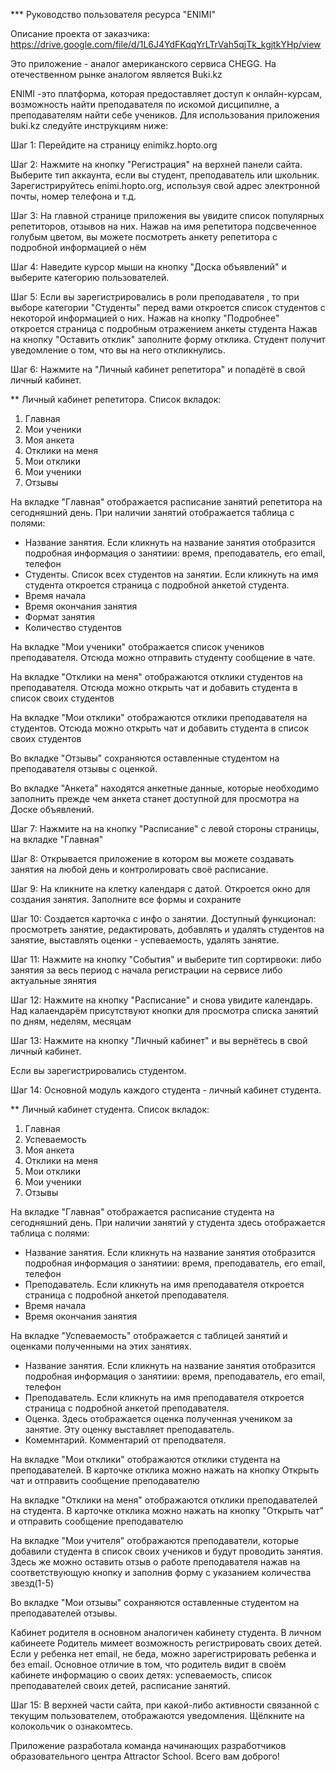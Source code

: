 *** Руководство пользователя ресурса "ENIMI"

Описание проекта от заказчика: https://drive.google.com/file/d/1L6J4YdFKqqYrLTrVah5qjTk_kgjtkYHp/view

Это приложение - аналог американского сервиса CHEGG. На отечественном рынке аналогом является Buki.kz

ENIMI -это платформа, которая предоставляет доступ к онлайн-курсам, возможность найти преподавателя по искомой дисципилне,
а преподавателям найти себе учеников. 
Для использования приложения buki.kz следуйте инструкциям ниже:

Шаг 1: Перейдите на страницу enimikz.hopto.org

Шаг 2: Нажмите на кнопку "Регистрация"  на верхней панели сайта.
Выберите тип аккаунта, если вы студент, преподаватель или школьник.
Зарегистрируйтесь enimi.hopto.org, используя свой адрес электронной почты, номер телефона и т.д.

Шаг 3: На главной странице приложения вы увидите список популярных репетиторов, отзывов на них.
Нажав на имя репетитора подсвеченное голубым цветом, вы можете посмотреть анкету репетитора с подробной информацией о нём

Шаг 4: Наведите курсор мыши на кнопку "Доска объявлений" и выберите категорию пользователей.

Шаг 5: Если вы зарегистрировались в роли преподавателя , то при выборе категории "Студенты" перед вами откроется 
список студентов с некоторой информацией о них. Нажав на кнопку "Подробнее" откроется страница с подробным отражением анкеты студента
Нажав на кнопку "Оставить отклик" заполните форму отклика. Студент получит уведомление о том, что вы на него откликнулись.

Шаг 6: Нажмите на "Личный кабинет репетитора" и попадётё в свой личный кабинет.

** Личный кабинет репетитора.
 Список вкладок:
1. Главная
2. Мои ученики
3. Моя анкета
4. Отклики на меня
5. Мои отклики
6. Мои ученики
7. Отзывы

 На вкладке "Главная" отображается расписание занятий репетитора на сегодняшний день.
 При наличии занятий отображается таблица с полями: 
- Название занятия. Если кликнуть на название занятия отобразится подробная информация о занятиии: время, преподаватель, его email, телефон
- Студенты. Список всех студентов на занятии. Если кликнуть на имя студента откроется страница с подробной анкетой студента.
- Время начала
- Время окончания занятия
- Формат занятия
- Количество студентов 

На вкладке "Мои ученики" отображается список учеников преподавателя. Отсюда можно отправить студенту сообщение в чате.

На вкладке "Отклики на меня" отображаются отклики студентов на преподавателя. Отсюда можно открыть чат и добавить студента в список своих студентов

На вкладке "Мои отклики" отображаются отклики преподавателя на студентов. Отсюда можно открыть чат и добавить студента в список своих студентов

Во вкладке "Отзывы" сохраняются оставленные студентом на преподавателя отзывы с оценкой.

Во вкладке "Анкета" находятся анкетные данные, которые необходимо заполнить прежде чем анкета станет доступной для просмотра на Доске объявлений.


Шаг 7: Нажмите на на кнопку "Расписание" с левой стороны страницы, на вкладке "Главная"

Шаг 8: Открывается приложение в котором вы можете создавать занятия на любой день и контролировать своё расписание.

Шаг 9: На кликните на клетку календаря с датой. Откроется окно для создания занятия. Заполните все формы и сохраните

Шаг 10: Создается карточка с инфо о занятии. 
Доступный функционал: просмотреть занятие, редактировать, добавлять и удалять студентов на занятие, выставлять оценки - успеваемость, удалять занятие.

Шаг 11: Нажмите на кнопку "События" и выберите тип сортирвоки: либо занятия за весь период с начала регистрации на сервисе либо актуальные зянятия

Шаг 12: Нажмите на кнопку "Расписание" и снова увидите календарь. Над калаендарём присутствуют кнопки для просмотра списка занятий по дням, неделям, месяцам

Шаг 13: Нажмите на кнопку "Личный кабинет" и вы вернётесь в свой личный кабинет.



Если вы зарегистрировались студентом.

Шаг 14: Основной модуль каждого студента - личный кабинет студента.

** Личный кабинет студента.
Список вкладок:
1. Главная
2. Успеваемость
3. Моя анкета
4. Отклики на меня
5. Мои отклики
6. Мои ученики
7. Отзывы

 На вкладке "Главная" отображается расписание студента на сегодняшний день.
 При наличии занятий у студента здесь отображается таблица с полями: 
- Название занятия. Если кликнуть на название занятия отобразится подробная информация о занятиии: время, преподаватель, его email, телефон
- Преподаватель. Если кликнуть на имя преподавателя откроется страница с подробной анкетой преподавателя.
- Время начала
- Время окончания занятия 

 На вкладке "Успеваемость" отображается с таблицей занятий и оценками полученными на этих занятиях.
- Название занятия. Если кликнуть на название занятия отобразится подробная информация о занятиии: время, преподаватель, его email, телефон
- Преподаватель. Если кликнуть на имя преподавателя откроется страница с подробной анкетой преподавателя.
- Оценка. Здесь отображается оценка полученная учеником за занятие. Эту оценку выставляет преподаватель.
- Комемнтарий. Комментарий от преподвателя.

На вкладке "Мои отклики" отображаются отклики студента на преподавателей. 
В карточке отклика можно нажать на кнопку Открыть чат и отправить сообщение преподавателю

На вкладке "Отклики на меня" отображаются отклики преподавателей на студента. 
В карточке отклика можно нажать на кнопку "Открыть чат" и отправить сообщение преподавателю

На вкладке "Мои учителя" отображаются преподаватели, которые добавили студента в список своих учеников и будут проводить занятия.
Здесь же можно оставить отзыв о работе преподавателя нажав на соответствующую кнопку и заполнив форму с указанием количества звезд(1-5)

Во вкладке "Мои отзывы" сохраняются оставленные студентом на преподавателей отзывы.


Кабинет родителя в основном аналогичен кабинету студента. В личном кабинеете Родитель мимеет возможность регистрировать своих детей.
Если у ребенка нет email, не беда, можно зарегистрировать ребенка и без email.
Основное отличие в том, что родитель видит в своём кабинете информацию о своих детях: 
успеваемость, список преподавателей своих детей, расписание занятий. 

Шаг 15: В верхней части сайта, при какой-либо активности связанной с текущим пользователем, отображаются уведомления. 
Щёлкните на колокольчик о ознакомтесь. 




Приложение разработала команда начинающих разработчиков образовательного центра Attractor School. Всего вам доброго! 
 


